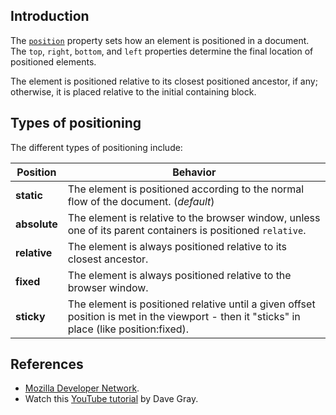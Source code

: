 ## Introduction

The [`position`](https://developer.mozilla.org/en-US/docs/Web/CSS/position) property sets how an element is positioned in a document. The `top`, `right`, `bottom`, and `left` properties determine the final location of 
positioned elements.

The element is positioned relative to its closest positioned ancestor, if any; otherwise, it is placed relative to the initial containing block.


## Types of positioning

The different types of positioning include:

| Position | Behavior |
|----------|----------|
|**static** | The element is positioned according to the normal flow of the document. (*default*) |
|**absolute** | The element is relative to the browser window, unless one of its parent containers is positioned `relative`. |
|**relative** | The element is always positioned relative to its closest ancestor. |
|**fixed** | The element is always positioned relative to the browser window. |
|**sticky** | The element is positioned relative until a given offset position is met in the viewport - then it "sticks" in place (like position:fixed). |


## References

- [Mozilla Developer Network](https://developer.mozilla.org/en-US/docs/Learn/CSS/CSS_layout/Positioning).
- Watch this [YouTube tutorial](https://youtu.be/zqg4A6g9GfA) by Dave Gray.

